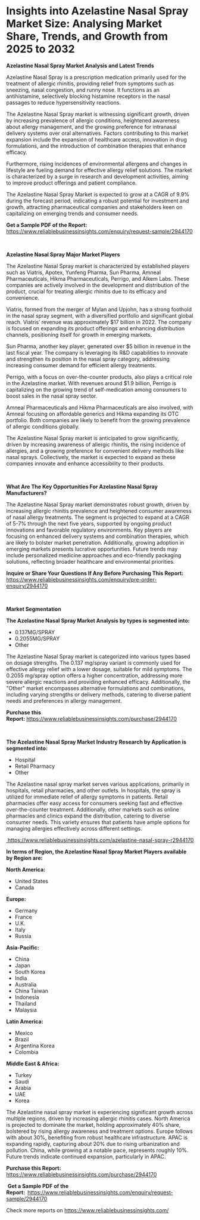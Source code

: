 <p><h1>Insights into Azelastine Nasal Spray Market Size: Analysing Market Share, Trends, and Growth from 2025 to 2032</h1></p><p><strong>Azelastine Nasal Spray Market Analysis and Latest Trends</strong></p>
<p><p>Azelastine Nasal Spray is a prescription medication primarily used for the treatment of allergic rhinitis, providing relief from symptoms such as sneezing, nasal congestion, and runny nose. It functions as an antihistamine, selectively blocking histamine receptors in the nasal passages to reduce hypersensitivity reactions. </p><p>The Azelastine Nasal Spray market is witnessing significant growth, driven by increasing prevalence of allergic conditions, heightened awareness about allergy management, and the growing preference for intranasal delivery systems over oral alternatives. Factors contributing to this market expansion include the expansion of healthcare access, innovation in drug formulations, and the introduction of combination therapies that enhance efficacy. </p><p>Furthermore, rising incidences of environmental allergens and changes in lifestyle are fueling demand for effective allergy relief solutions. The market is characterized by a surge in research and development activities, aiming to improve product offerings and patient compliance. </p><p>The Azelastine Nasal Spray Market is expected to grow at a CAGR of 9.9% during the forecast period, indicating a robust potential for investment and growth, attracting pharmaceutical companies and stakeholders keen on capitalizing on emerging trends and consumer needs.</p></p>
<p><strong>Get a Sample PDF of the Report:&nbsp;</strong> <a href="https://www.reliablebusinessinsights.com/enquiry/request-sample/2944170?utm_campaign=2757&utm_medium=2&utm_source=Github&utm_content=ia&utm_term=15032025&utm_id=azelastine-nasal-spray">https://www.reliablebusinessinsights.com/enquiry/request-sample/2944170</a></p>
<p>&nbsp;</p>
<p><strong>Azelastine Nasal Spray Major Market Players</strong></p>
<p><p>The Azelastine Nasal Spray market is characterized by established players such as Viatris, Apotex, Yunfeng Pharma, Sun Pharma, Amneal Pharmaceuticals, Hikma Pharmaceuticals, Perrigo, and Alkem Labs. These companies are actively involved in the development and distribution of the product, crucial for treating allergic rhinitis due to its efficacy and convenience.</p><p>Viatris, formed from the merger of Mylan and Upjohn, has a strong foothold in the nasal spray segment, with a diversified portfolio and significant global reach. Viatris’ revenue was approximately $17 billion in 2022. The company is focused on expanding its product offerings and enhancing distribution channels, positioning itself for growth in emerging markets.</p><p>Sun Pharma, another key player, generated over $5 billion in revenue in the last fiscal year. The company is leveraging its R&D capabilities to innovate and strengthen its position in the nasal spray category, addressing increasing consumer demand for efficient allergy treatments.</p><p>Perrigo, with a focus on over-the-counter products, also plays a critical role in the Azelastine market. With revenues around $1.9 billion, Perrigo is capitalizing on the growing trend of self-medication among consumers to boost sales in the nasal spray sector.</p><p>Amneal Pharmaceuticals and Hikma Pharmaceuticals are also involved, with Amneal focusing on affordable generics and Hikma expanding its OTC portfolio. Both companies are likely to benefit from the growing prevalence of allergic conditions globally.</p><p>The Azelastine Nasal Spray market is anticipated to grow significantly, driven by increasing awareness of allergic rhinitis, the rising incidence of allergies, and a growing preference for convenient delivery methods like nasal sprays. Collectively, the market is expected to expand as these companies innovate and enhance accessibility to their products.</p></p>
<p>&nbsp;</p>
<p><strong>What Are The Key Opportunities For Azelastine Nasal Spray Manufacturers?</strong></p>
<p><p>The Azelastine Nasal Spray market demonstrates robust growth, driven by increasing allergic rhinitis prevalence and heightened consumer awareness of nasal allergy treatments. The segment is projected to expand at a CAGR of 5-7% through the next five years, supported by ongoing product innovations and favorable regulatory environments. Key players are focusing on enhanced delivery systems and combination therapies, which are likely to bolster market penetration. Additionally, growing adoption in emerging markets presents lucrative opportunities. Future trends may include personalized medicine approaches and eco-friendly packaging solutions, reflecting broader healthcare and environmental priorities.</p></p>
<p><strong>Inquire or Share Your Questions If Any Before Purchasing This Report:</strong> <a href="https://www.reliablebusinessinsights.com/enquiry/pre-order-enquiry/2944170?utm_campaign=2757&utm_medium=2&utm_source=Github&utm_content=ia&utm_term=15032025&utm_id=azelastine-nasal-spray">https://www.reliablebusinessinsights.com/enquiry/pre-order-enquiry/2944170</a></p>
<p>&nbsp;</p>
<p><strong>Market Segmentation</strong></p>
<p><strong>The Azelastine Nasal Spray Market Analysis by types is segmented into:</strong></p>
<p><ul><li>0.137MG/SPRAY</li><li>0.2055MG/SPRAY</li><li>Other</li></ul></p>
<p><p>The Azelastine Nasal Spray market is categorized into various types based on dosage strengths. The 0.137 mg/spray variant is commonly used for effective allergy relief with a lower dosage, suitable for mild symptoms. The 0.2055 mg/spray option offers a higher concentration, addressing more severe allergic reactions and providing enhanced efficacy. Additionally, the "Other" market encompasses alternative formulations and combinations, including varying strengths or delivery methods, catering to diverse patient needs and preferences in allergy management.</p></p>
<p><strong>Purchase this Report:&nbsp;</strong><a href="https://www.reliablebusinessinsights.com/purchase/2944170?utm_campaign=2757&utm_medium=2&utm_source=Github&utm_content=ia&utm_term=15032025&utm_id=azelastine-nasal-spray">https://www.reliablebusinessinsights.com/purchase/2944170</a></p>
<p>&nbsp;</p>
<p><strong>The Azelastine Nasal Spray Market Industry Research by Application is segmented into:</strong></p>
<p><ul><li>Hospital</li><li>Retail Pharmacy</li><li>Other</li></ul></p>
<p><p>The Azelastine nasal spray market serves various applications, primarily in hospitals, retail pharmacies, and other outlets. In hospitals, the spray is utilized for immediate relief of allergy symptoms in patients. Retail pharmacies offer easy access for consumers seeking fast and effective over-the-counter treatment. Additionally, other markets such as online pharmacies and clinics expand the distribution, catering to diverse consumer needs. This variety ensures that patients have ample options for managing allergies effectively across different settings.</p></p>
<p><a href="https://www.reliablebusinessinsights.com/azelastine-nasal-spray-r2944170?utm_campaign=2757&utm_medium=2&utm_source=Github&utm_content=ia&utm_term=15032025&utm_id=azelastine-nasal-spray">&nbsp;https://www.reliablebusinessinsights.com/azelastine-nasal-spray-r2944170</a></p>
<p><strong>In terms of Region, the Azelastine Nasal Spray Market Players available by Region are:</strong></p>
<p>
    <p> <strong> North America: </strong>
        <ul>
            <li>United States</li>
            <li>Canada</li>
        </ul>
        </p> 
    <p> <strong> Europe: </strong>
        <ul>
            <li>Germany</li>
            <li>France</li>
            <li>U.K.</li>
            <li>Italy</li>
            <li>Russia</li>
        </ul>
        </p> 
    <p> <strong> Asia-Pacific: </strong>
        <ul>
            <li>China</li>
            <li>Japan</li>
            <li>South Korea</li>
            <li>India</li>
            <li>Australia</li>
            <li>China Taiwan</li>
            <li>Indonesia</li>
            <li>Thailand</li>
            <li>Malaysia</li>
        </ul>
        </p> 
    <p> <strong> Latin America: </strong>
        <ul>
            <li>Mexico</li>
            <li>Brazil</li>
            <li>Argentina Korea</li>
            <li>Colombia</li>
        </ul>
        </p> 
    <p> <strong> Middle East & Africa: </strong>
        <ul>
            <li>Turkey</li>
            <li>Saudi</li>
            <li>Arabia</li>
            <li>UAE</li>
            <li>Korea</li>
        </ul>
    </p>
    </p>
<p><p>The Azelastine nasal spray market is experiencing significant growth across multiple regions, driven by increasing allergic rhinitis cases. North America is projected to dominate the market, holding approximately 40% share, bolstered by rising allergy awareness and treatment options. Europe follows with about 30%, benefiting from robust healthcare infrastructure. APAC is expanding rapidly, capturing about 20% due to rising urbanization and pollution. China, while growing at a notable pace, represents roughly 10%. Future trends indicate continued expansion, particularly in APAC.</p></p>
<p><strong>Purchase this Report: </strong><a href="https://www.reliablebusinessinsights.com/purchase/2944170?utm_campaign=2757&utm_medium=2&utm_source=Github&utm_content=ia&utm_term=15032025&utm_id=azelastine-nasal-spray">https://www.reliablebusinessinsights.com/purchase/2944170</a></p>
<p>&nbsp;<strong>Get a Sample PDF of the Report:&nbsp;&nbsp;</strong><a href="https://www.reliablebusinessinsights.com/enquiry/request-sample/2944170?utm_campaign=2757&utm_medium=2&utm_source=Github&utm_content=ia&utm_term=15032025&utm_id=azelastine-nasal-spray">https://www.reliablebusinessinsights.com/enquiry/request-sample/2944170</a></p>
<p><strong></strong></p>
<p>Check more reports on <a href="https://www.reliablebusinessinsights.com/?utm_campaign=2757&utm_medium=2&utm_source=Github&utm_content=ia&utm_term=15032025&utm_id=azelastine-nasal-spray">https://www.reliablebusinessinsights.com/</a></p>